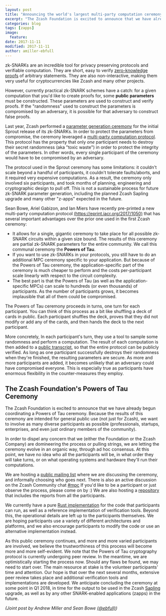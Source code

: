 ```yaml
---
layout: post
title: "Announcing the world's largest multi-party computation ceremony"
excerpt: "The Zcash Foundation is excited to announce that we have already begun coordinating a Powers of Tau ceremony."
categories: blog
tags: [zapps]
image:
  feature:
date: 2017-11-11
modified: 2017-11-11
author: amiller-ebfull
---
```


zk-SNARKs are an incredible tool for privacy preserving protocols and verifiable computation. They are short, easy to verify [zero-knowledge proofs](https://electriccoin.co/technology/zksnarks.html) of arbitrary statements. They are also non-interactive, making them very useful for cryptocurrencies like Zcash and many other projects.

However, currently practical zk-SNARK schemes have a catch: for a given computation that you'd like to create proofs for, some **public parameters** must be constructed. These parameters are used to construct and verify proofs. If the "randomness" used to construct the parameters is compromised by an adversary, it is possible for that adversary to construct false proofs.

Last year, Zcash performed a [parameter generation ceremony](https://electriccoin.co/technology/paramgen.html) for the initial Sprout release of its zk-SNARKs. In order to protect the parameters from compromise, the ceremony leveraged a [multi-party computation protocol](https://electriccoin.co/blog/generating-zcash-parameters.html). This protocol has the property that only _one_ participant needs to destroy their secret randomness (aka "toxic waste") in order to protect the integrity of the parameters. In other words, every single participant of the ceremony would have to be compromised by an adversary.

The protocol used in the Sprout ceremony has some limitations: it couldn't scale beyond a handful of participants, it couldn't tolerate faults/aborts, and it required very expensive computations. As a result, the ceremony only involved six participants, and took months of planning, engineering and cryptographic design to pull off. This is not a sustainable process for future zk-SNARK parameter generation, including the planned Zcash Sapling upgrade and many other "z-apps" expected in the future.

Sean Bowe, Ariel Gabizon, and Ian Miers have recently pre-printed a new multi-party computation protocol [(https://eprint.iacr.org/2017/1050)](https://eprint.iacr.org/2017/1050) that has several important advantages over the prior one used in the first Zcash ceremony:

* It allows for a single, gigantic ceremony to take place for all possible zk-SNARK circuits within a given size bound. The results of this ceremony are partial zk-SNARK parameters for the entire community. We call this communal ceremony the **Powers of Tau**.
* If you want to use zk-SNARKs in your protocols, you still have to do an additional MPC ceremony specific to your application. But because of the Powers of Tau ceremony, the application-specific part of the ceremony is much cheaper to perform and the costs per-participant scale linearly with respect to the circuit complexity.
* The best part is that the Powers of Tau (as well as the application-specific MPCs) can scale to hundreds (or even thousands) of participants. As the number of participants grows, it becomes implausible that all of them could be compromised.

The Powers of Tau ceremony proceeds in turns, one turn for each participant. You can think of this process as a bit like shuffling a deck of cards in public. Each participant shuffles the deck, proves that they did not modify or add any of the cards, and then hands the deck to the next participant.

More concretely, In each participant's turn, they use a tool to sample some randomness and perform a computation. The result of each computation is then added to a [public transcript](https://github.com/ZcashFoundation/powersoftau-attestations/), so that the entire protocol can be publicly verified. As long as one participant successfully destroys their randomness when they're finished, the resulting parameters are secure. As more and more participants are added, it becomes unlikely that an adversary could have compromised everyone. This is especially true as participants have enormous flexibility in the counter-measures they employ.

## The Zcash Foundation's Powers of Tau Ceremony
The Zcash Foundation is excited to announce that we have already begun coordinating a Powers of Tau ceremony. Because the results of this ceremony are intended for general public use (not just for Zcash), we want to involve as many diverse participants as possible (professionals, startups, enterprises, and even just ordinary members of the community). 

In order to dispel any concern that we (either the Foundation or the Zcash Company) are domineering the process or pulling strings, we are letting the ceremony evolve in an organic way, through ad hoc consensus. At this point, we have no idea who all the participants will be, in what order they will take turns, or on what operating systems and hardware they'll run their computations.

We are hosting a [public mailing list](https://lists.zfnd.org/mailman/listinfo/zapps-wg) where we are discussing the ceremony, and informally choosing who goes next. There is also an active discussion on the Zcash Community chat [#mpc](https://chat.zcashcommunity.com/channel/mpc) If you'd like to be a participant or just observe the process, please come on by :) We are also hosting a [repository](https://github.com/ZcashFoundation/powersoftau-attestations/) that includes the reports from all the participants.

We currently have a pure [Rust implementation](https://github.com/ebfull/powersoftau/) for the code that participants can run, as well as a reference implementation of verification tools. Beyond this, the operational details are left up to the participants themselves. We are hoping participants use a variety of different architectures and platforms, and we also encourage participants to modify the code or use an alternative implementation instead.

As this public ceremony continues, and more and more varied participants are involved, we believe the  trustworthiness of this process will become more and more self-evident. We note that the Powers of Tau cryptography protocol is currently undergoing peer review. In the meantime, we are optimistically starting the process now. Should any flaws be found, we may need to start over. The main resource at stake is the volunteer participants' time and attention. Our hope is that over the next several months, extensive peer review takes place and additional verification tools and implementations are developed. We anticipate concluding the ceremony at some point in Q1 2018, in time for the output to be used in the Zcash [Sapling](https://electriccoin.co/tag/sapling.html) upgrade, as well as by any other SNARK-enabled applications (zapps) in the future.

_(Joint post by Andrew Miller and Sean Bowe [(@ebfull)](https://twitter.com/ebfull))_
